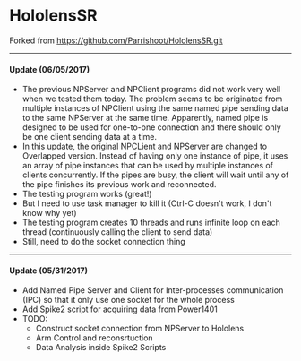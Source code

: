 # HololensSR

Forked from https://github.com/Parrishoot/HololensSR.git

----------------------

#### Update (06/05/2017)
- The previous NPServer and NPClient programs did not work very well when we tested them today. The problem seems to be originated from multiple instances of NPClient using the same named pipe sending data to the same NPServer at the same time. Apparently, named pipe is designed to be used for one-to-one connection and there should only be one client sending data at a time.
- In this update, the original NPCLient and NPServer are changed to Overlapped version. Instead of having only one instance of pipe, it uses an array of pipe instances that can be used by multiple instances of clients concurrently. If the pipes are busy, the client will wait until any of the pipe finishes its previous work and reconnected. 
- The testing program works (great!)
- But I need to use task manager to kill it (Ctrl-C doesn't work, I don't know why yet)
- The testing program creates 10 threads and runs infinite loop on each thread (continuously calling the client to send data)
- Still, need to do the socket connection thing


----------------------

#### Update (05/31/2017)

- Add Named Pipe Server and Client for Inter-processes communication (IPC) so that it only use one socket for the whole process
- Add Spike2 script for acquiring data from Power1401
- TODO: 
	- Construct socket connection from NPServer to Hololens
	- Arm Control and reconsrtuction
	- Data Analysis inside Spike2 Scripts


